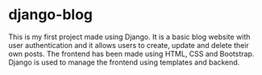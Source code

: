 # django-blog
This is my first project made using Django. It is a basic blog website with user authentication and it allows users to create, update and delete their own posts.
The frontend has been made using HTML, CSS and Bootstrap. Django is used to manage the frontend using templates and backend.
